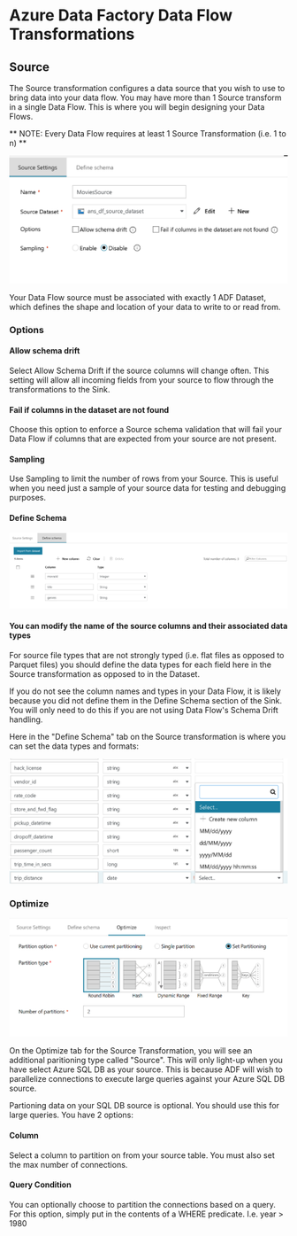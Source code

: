 # Azure Data Factory Data Flow Transformations

## Source

The Source transformation configures a data source that you wish to use to bring data into your data flow. You may have more than 1 Source transform in a single Data Flow. This is where you will begin designing your Data Flows.

** NOTE: Every Data Flow requires at least 1 Source Transformation (i.e. 1 to n) **

![Scource Transformation options](../images/source.png "source 1")

Your Data Flow source must be associated with exactly 1 ADF Dataset, which defines the shape and location of your data to write to or read from.

### Options

#### Allow schema drift
Select Allow Schema Drift if the source columns will change often. This setting will allow all incoming fields from your source to flow through the transformations to the Sink.

#### Fail if columns in the dataset are not found
Choose this option to enforce a Source schema validation that will fail your Data Flow if columns that are expected from your source are not present.

#### Sampling
Use Sampling to limit the number of rows from your Source.  This is useful when you need just a sample of your source data for testing and debugging purposes.

#### Define Schema

![Scource Transformation](../images/source2.png "source 2")

#### You can modify the name of the source columns and their associated data types

For source file types that are not strongly typed (i.e. flat files as opposed to Parquet files) you should define the data types for each field here in the Source transformation as opposed to in the Dataset.

If you do not see the column names and types in your Data Flow, it is likely because you did not define them in the Define Schema section of the Sink. You will only need to do this if you are not using Data Flow's Schema Drift handling.

Here in the "Define Schema" tab on the Source transformation is where you can set the data types and formats:

![Scource Transformation](../images/source003.png "data types")

### Optimize

![Scource Partitions](../images/sourcepart.png "partitioning")

On the Optimize tab for the Source Transformation, you will see an additional paritioning type called "Source". This will only light-up when you have select Azure SQL DB as your source. This is because ADF will wish to parallelize connections to execute large queries against your Azure SQL DB source.

Partioning data on your SQL DB source is optional. You should use this for large queries. You have 2 options:

#### Column

Select a column to partition on from your source table. You must also set the max number of connections.

#### Query Condition

You can optionally choose to partition the connections based on a query. For this option, simply put in the contents of a WHERE predicate. I.e. year > 1980
